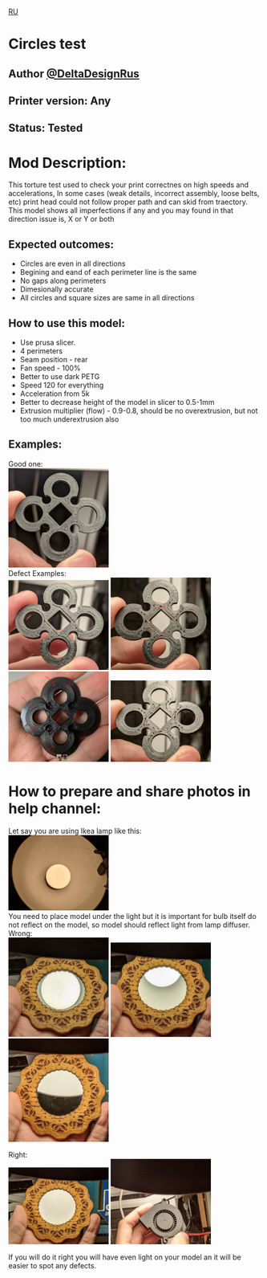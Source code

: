 
[RU](README.ru.md)
# Circles test

## Author [@DeltaDesignRus](https://github.com/DeltaDesignRus)

## Printer version: Any

## Status: Tested

# Mod Description:
This torture test used to check your print correctnes on high speeds and accelerations, In some cases (weak details, incorrect assembly, loose belts, etc) print head could not follow proper path and can skid from traectory. This model shows all imperfections if any and you may found in that direction issue is, X or Y or both

## Expected outcomes:
* Circles are even in all directions
* Begining and eand of each perimeter line is the same
* No gaps along perimeters
* Dimesionally accurate 
* All circles and square sizes are same in all directions

## How to use this model:

* Use prusa slicer.
* 4 perimeters
* Seam position - rear
* Fan speed - 100%
* Better to use dark PETG
* Speed 120 for everything
* Acceleration from 5k
* Better to decrease height of the model in slicer to 0.5-1mm
* Extrusion multiplier (flow) - 0.9-0.8, should be no overextrusion, but not too much underextrusion also


## Examples:
Good one:  
<img src="images/good.jpeg" alt="Good print" width="200"/>  
Defect Examples:  
<img src="images/defect.jpeg" alt="Defect example" width="200"/> 
<img src="images/less_stong_defect.jpeg" alt="Less trong Defect example" width="200"/> 
<img src="images/bad.jpeg" alt="Another Defect example" width="200"/> 
<img src="images/one_derection_defect.jpeg" alt="One direction Defect example" width="200"/> 


# How to prepare and share photos in help channel:
Let say you are using Ikea lamp like this:  
<img src="images/lamp.jpeg" alt="Ikea lamp" width="200"/>  
You need to place model under the light but it is important for bulb itself do not reflect on the model, so model should reflect light from lamp diffuser.   
Wrong:   
<img src="images/bulb.jpeg" alt="Bulb reflected" width="200"/> 
<img src="images/partially_bulb.jpeg" alt="Parially Bulb reflected" width="200"/> 
<img src="images/partialy_diffuser.jpeg" alt="partialy diffuser reflected" width="200"/>

Right:  
<img src="images/diffuser.jpeg" alt="Diffuser reflected" width="200"/>
<img src="images/example.jpeg" alt="Bulb reflected" width="200"/>

If you will do it right you will have even light on your model an it will be easier to spot any defects.